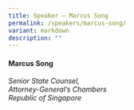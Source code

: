 ```yaml
---
title: Speaker – Marcus Song
permalink: /speakers/marcus-song/
variant: markdown
description: ""
---
```

#### **Marcus Song**

*Senior State Counsel, <br> Attorney-General’s Chambers<br>Republic of Singapore*
